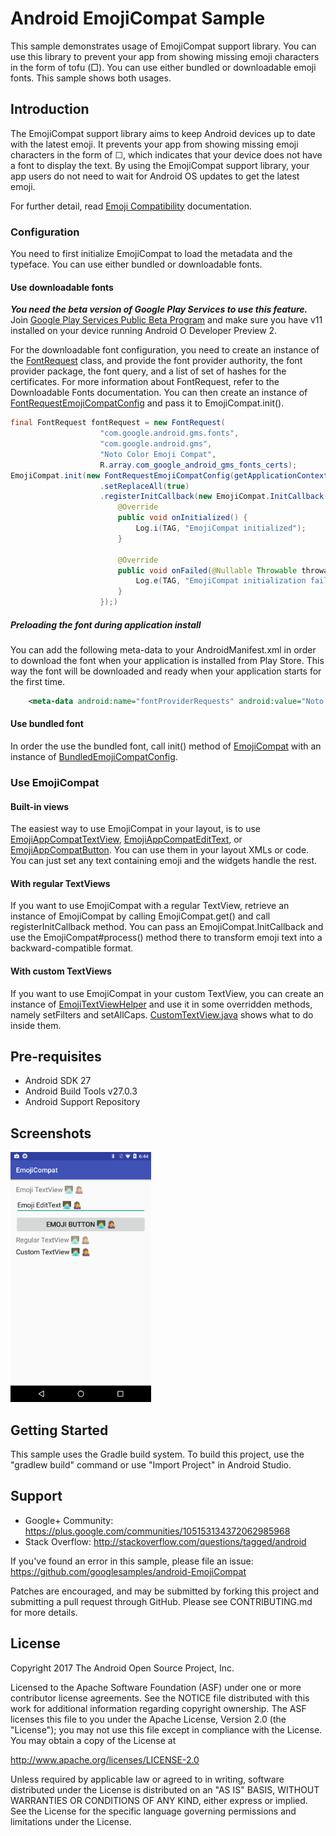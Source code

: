 
Android EmojiCompat Sample
===================================

This sample demonstrates usage of EmojiCompat support library. You can use this library
to prevent your app from showing missing emoji characters in the form of tofu (□). You
can use either bundled or downloadable emoji fonts. This sample shows both usages.

Introduction
------------

The EmojiCompat support library aims to keep Android devices up to date with the latest emoji. It
prevents your app from showing missing emoji characters in the form of ☐, which indicates that your
device does not have a font to display the text. By using the EmojiCompat support library, your app
users do not need to wait for Android OS updates to get the latest emoji.

For further detail, read [Emoji Compatibility][1] documentation.

### Configuration

You need to first initialize EmojiCompat to load the metadata and the typeface. You can use either
bundled or downloadable fonts.

#### Use downloadable fonts

***You need the beta version of Google Play Services to use this feature.*** Join
[Google Play Services Public Beta Program][4] and make sure you have v11 installed on your device
running Android O Developer Preview 2.

For the downloadable font configuration, you need to create an instance of the [FontRequest][5]
class, and provide the font provider authority, the font provider package, the font query, and a
list of set of hashes for the certificates. For more information about FontRequest, refer to the
Downloadable Fonts documentation. You can then create an instance of
[FontRequestEmojiCompatConfig][6] and pass it to EmojiCompat.init().

```java
final FontRequest fontRequest = new FontRequest(
                    "com.google.android.gms.fonts",
                    "com.google.android.gms",
                    "Noto Color Emoji Compat",
                    R.array.com_google_android_gms_fonts_certs);
EmojiCompat.init(new FontRequestEmojiCompatConfig(getApplicationContext(), fontRequest)
                    .setReplaceAll(true)
                    .registerInitCallback(new EmojiCompat.InitCallback() {
                        @Override
                        public void onInitialized() {
                            Log.i(TAG, "EmojiCompat initialized");
                        }

                        @Override
                        public void onFailed(@Nullable Throwable throwable) {
                            Log.e(TAG, "EmojiCompat initialization failed", throwable);
                        }
                    });)
```

##### Preloading the font during application install
You can add the following meta-data to your AndroidManifest.xml in order to download the font when
your application is installed from Play Store.  This way the font will be downloaded and ready when
your application starts for the first time.

```xml
    <meta-data android:name="fontProviderRequests" android:value="Noto Color Emoji Compat"/>
```

#### Use bundled font

In order the use the bundled font, call init() method of [EmojiCompat][2] with an instance of
[BundledEmojiCompatConfig][3].

### Use EmojiCompat

#### Built-in views

The easiest way to use EmojiCompat in your layout, is to use [EmojiAppCompatTextView][7],
[EmojiAppCompatEditText][8], or [EmojiAppCompatButton][9]. You can use them in your layout XMLs or
code. You can just set any text containing emoji and the widgets handle the rest.

#### With regular TextViews

If you want to use EmojiCompat with a regular TextView, retrieve an instance of EmojiCompat by
calling EmojiCompat.get() and call registerInitCallback method. You can pass an
EmojiCompat.InitCallback and use the EmojiCompat#process() method there to transform emoji text into
a backward-compatible format.

#### With custom TextViews

If you want to use EmojiCompat in your custom TextView, you can create an instance of
[EmojiTextViewHelper][10] and use it in some overridden methods, namely setFilters and setAllCaps.
[CustomTextView.java][11] shows what to do inside them.

[1]: https://developer.android.com/preview/features/emoji-compat.html
[2]: https://developer.android.com/reference/android/support/text/emoji/EmojiCompat.html
[3]: https://developer.android.com/reference/android/support/text/emoji/bundled/BundledEmojiCompatConfig.html
[4]: https://developers.google.com/android/guides/beta-program
[5]: https://developer.android.com/reference/android/support/v4/provider/FontRequest.html
[6]: https://developer.android.com/reference/android/support/text/emoji/FontRequestEmojiCompatConfig.html
[7]: https://developer.android.com/reference/android/support/text/emoji/widget/EmojiAppCompatTextView.html
[8]: https://developer.android.com/reference/android/support/text/emoji/widget/EmojiAppCompatEditText.html
[9]: https://developer.android.com/reference/android/support/text/emoji/widget/EmojiAppCompatButton.html
[10]: https://developer.android.com/reference/android/support/text/emoji/widget/EmojiCompatViewHelper.html
[11]: https://github.com/googlesamples/android-EmojiCompat/blog/master/app/src/main/java/com/example/android/emojicompat/CustomTextView.java

Pre-requisites
--------------

- Android SDK 27
- Android Build Tools v27.0.3
- Android Support Repository

Screenshots
-------------

<img src="screenshots/1-main.png" height="400" alt="Screenshot"/> 

Getting Started
---------------

This sample uses the Gradle build system. To build this project, use the
"gradlew build" command or use "Import Project" in Android Studio.

Support
-------

- Google+ Community: https://plus.google.com/communities/105153134372062985968
- Stack Overflow: http://stackoverflow.com/questions/tagged/android

If you've found an error in this sample, please file an issue:
https://github.com/googlesamples/android-EmojiCompat

Patches are encouraged, and may be submitted by forking this project and
submitting a pull request through GitHub. Please see CONTRIBUTING.md for more details.

License
-------

Copyright 2017 The Android Open Source Project, Inc.

Licensed to the Apache Software Foundation (ASF) under one or more contributor
license agreements.  See the NOTICE file distributed with this work for
additional information regarding copyright ownership.  The ASF licenses this
file to you under the Apache License, Version 2.0 (the "License"); you may not
use this file except in compliance with the License.  You may obtain a copy of
the License at

http://www.apache.org/licenses/LICENSE-2.0

Unless required by applicable law or agreed to in writing, software
distributed under the License is distributed on an "AS IS" BASIS, WITHOUT
WARRANTIES OR CONDITIONS OF ANY KIND, either express or implied.  See the
License for the specific language governing permissions and limitations under
the License.
